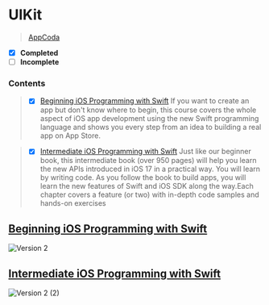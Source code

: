 # UIKit
  >[AppCoda](https://www.appcoda.com/) 
 - [x] **Completed**
 - [ ] **Incomplete**

### Contents  
>- [x] [Beginning iOS Programming with Swift](#1)
>      If you want to create an app but don't know where to begin, this course covers the whole aspect of iOS app development using the new Swift programming language and shows you every step from an idea to building a real app on App Store.

>- [x] [Intermediate iOS Programming with Swift](#2)
>   Just like our beginner book, this intermediate book (over 950 pages) will help you learn the new APIs introduced in iOS 17 in a practical way. You will learn by writing code. As you follow the book to build apps, you will learn the new features of Swift and iOS SDK along the way.Each chapter covers a feature (or two) with in-depth code samples and hands-on exercises


<a name="1"></a>
## [Beginning iOS Programming with Swift](https://github.com/mrgsdev/AppCoda/tree/main/UIKit/Beginning%20iOS%20Programming%20with%20Swift)
![Version 2](https://github.com/mrgsdev/AppCoda/assets/157994617/6631fca0-6d19-4c38-af1a-0fd16f95c6ed)
<a name="2"></a>
## [Intermediate iOS Programming with Swift](https://github.com/mrgsdev/AppCoda/tree/main/UIKit/Intermediate%20iOS%20Programming%20with%20Swift)
 
![Version 2 (2)](https://github.com/mrgsdev/AppCoda/assets/157994617/9d06e68c-b67f-4e8b-b9df-12d5811a9ef2)

